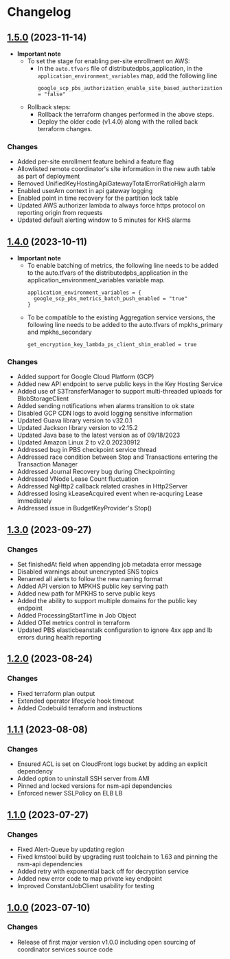 # Changelog

## [1.5.0](https://github.com/privacysandbox/coordinator-services-and-shared-libraries/compare/v1.4.0...v1.5.0) (2023-11-14)

* **Important note**
  * To set the stage for enabling per-site enrollment on AWS:
    * In the `auto.tfvars` file of distributedpbs_application, in the `application_environment_variables` map, add the following line
      ```
      google_scp_pbs_authorization_enable_site_based_authorization = "false"
      ```
  * Rollback steps:
      * Rollback the terraform changes performed in the above steps.
      * Deploy the older code (v1.4.0) along with the rolled back terraform changes.

### Changes
  * Added per-site enrollment feature behind a feature flag
  * Allowlisted remote coordinator's site information in the new auth table as part of deployment
  * Removed UnifiedKeyHostingApiGatewayTotalErrorRatioHigh alarm
  * Enabled userArn context in api gateway logging
  * Enabled point in time recovery for the partition lock table
  * Updated AWS authorizer lambda to always force https protocol on reporting origin from requests
  * Updated default alerting window to 5 minutes for KHS alarms

## [1.4.0](https://github.com/privacysandbox/coordinator-services-and-shared-libraries/compare/v1.3.0...v1.4.0) (2023-10-11)

* **Important note**
  * To enable batching of metrics, the following line needs to be added to the auto.tfvars of the distributedpbs_application in the application_environment_variables variable map.
    ```
    application_environment_variables = {
      google_scp_pbs_metrics_batch_push_enabled = "true"
    }
    ```
  * To be compatible to the existing Aggregation service versions, the following line needs to be added to the auto.tfvars of mpkhs_primary and mpkhs_secondary
    ```
    get_encryption_key_lambda_ps_client_shim_enabled = true
    ```

### Changes
  * Added support for Google Cloud Platform (GCP)
  * Added new API endpoint to serve public keys in the Key Hosting Service
  * Added use of S3TransferManager to support multi-threaded uploads for BlobStorageClient
  * Added sending notifications when alarms transition to ok state
  * Disabled GCP CDN logs to avoid logging sensitive information
  * Updated Guava library version to v32.0.1
  * Updated Jackson library version to v2.15.2
  * Updated Java base to the latest version as of 09/18/2023
  * Updated Amazon Linux 2 to v2.0.20230912
  * Addressed bug in PBS checkpoint service thread
  * Addressed race condition between Stop and Transactions entering the Transaction Manager
  * Addressed Journal Recovery bug during Checkpointing
  * Addressed VNode Lease Count fluctuation
  * Addressed NgHttp2 callback related crashes in Http2Server
  * Addressed losing kLeaseAcquired event when re-acquring Lease immediately
  * Addressed issue in BudgetKeyProvider's Stop()

## [1.3.0](https://github.com/privacysandbox/coordinator-services-and-shared-libraries/compare/v1.2.0...v1.3.0) (2023-09-27)

### Changes
  * Set finishedAt field when appending job metadata error message
  * Disabled warnings about unencrypted SNS topics
  * Renamed all alerts to follow the new naming format
  * Added API version to MPKHS public key serving path
  * Added new path for MPKHS to serve public keys
  * Added the ability to support multiple domains for the public key endpoint
  * Added ProcessingStartTime in Job Object
  * Added OTel metrics control in terraform
  * Updated PBS elasticbeanstalk configuration to ignore 4xx app and lb errors during health reporting

## [1.2.0](https://github.com/privacysandbox/coordinator-services-and-shared-libraries/compare/v1.1.1...v1.2.0) (2023-08-24)

### Changes
  * Fixed terraform plan output
  * Extended operator lifecycle hook timeout
  * Added Codebuild terraform and instructions

## [1.1.1](https://github.com/privacysandbox/coordinator-services-and-shared-libraries/compare/v1.1.0...v1.1.1) (2023-08-08)

### Changes
  * Ensured ACL is set on CloudFront logs bucket by adding an explicit dependency
  * Added option to uninstall SSH server from AMI
  * Pinned and locked versions for nsm-api dependencies
  * Enforced newer SSLPolicy on ELB LB

## [1.1.0](https://github.com/privacysandbox/coordinator-services-and-shared-libraries/compare/v1.0.0...v1.1.0) (2023-07-27)

### Changes
- Fixed Alert-Queue by updating region
- Fixed kmstool build by upgrading rust toolchain to 1.63 and pinning the nsm-api dependencies
- Added retry with exponential back off for decryption service
- Added new error code to map private key endpoint
- Improved ConstantJobClient usability for testing

## [1.0.0](https://github.com/privacysandbox/coordinator-services-and-shared-libraries/compare/v0.51.15...v1.0.0) (2023-07-10)

### Changes

- Release of first major version v1.0.0 including open sourcing of coordinator services source code